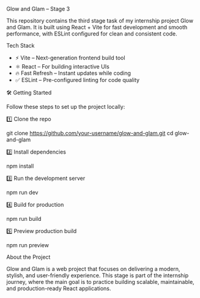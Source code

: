   Glow and Glam – Stage 3

This repository contains the third stage task of my internship project Glow and Glam.
It is built using React + Vite for fast development and smooth performance, with ESLint configured for clean and consistent code.

  Tech Stack

* ⚡ Vite – Next-generation frontend build tool
* ⚛️ React – For building interactive UIs
* 🔥 Fast Refresh – Instant updates while coding
* ✅ ESLint – Pre-configured linting for code quality


🛠 Getting Started

Follow these steps to set up the project locally:

1️⃣ Clone the repo

git clone https://github.com/your-username/glow-and-glam.git
cd glow-and-glam

2️⃣ Install dependencies
 
npm install

3️⃣ Run the development server

npm run dev

4️⃣ Build for production

npm run build

5️⃣ Preview production build

npm run preview

About the Project

Glow and Glam is a web project that focuses on delivering a modern, stylish, and user-friendly experience.
This stage is part of the internship journey, where the main goal is to practice building scalable, maintainable, and production-ready React applications.


